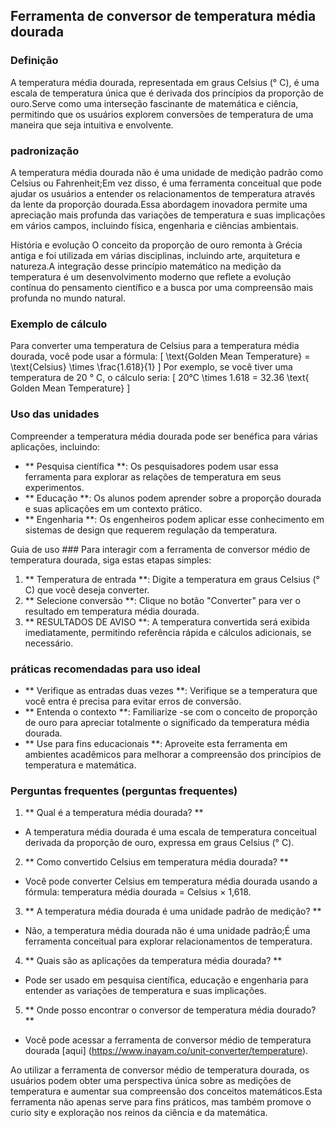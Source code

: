 ## Ferramenta de conversor de temperatura média dourada

### Definição
A temperatura média dourada, representada em graus Celsius (° C), é uma escala de temperatura única que é derivada dos princípios da proporção de ouro.Serve como uma interseção fascinante de matemática e ciência, permitindo que os usuários explorem conversões de temperatura de uma maneira que seja intuitiva e envolvente.

### padronização
A temperatura média dourada não é uma unidade de medição padrão como Celsius ou Fahrenheit;Em vez disso, é uma ferramenta conceitual que pode ajudar os usuários a entender os relacionamentos de temperatura através da lente da proporção dourada.Essa abordagem inovadora permite uma apreciação mais profunda das variações de temperatura e suas implicações em vários campos, incluindo física, engenharia e ciências ambientais.

História e evolução
O conceito da proporção de ouro remonta à Grécia antiga e foi utilizada em várias disciplinas, incluindo arte, arquitetura e natureza.A integração desse princípio matemático na medição da temperatura é um desenvolvimento moderno que reflete a evolução contínua do pensamento científico e a busca por uma compreensão mais profunda no mundo natural.

### Exemplo de cálculo
Para converter uma temperatura de Celsius para a temperatura média dourada, você pode usar a fórmula:
\[ \text{Golden Mean Temperature} = \text{Celsius} \times \frac{1.618}{1} \]
Por exemplo, se você tiver uma temperatura de 20 ° C, o cálculo seria:
\[ 20°C \times 1.618 = 32.36 \text{ Golden Mean Temperature} \]

### Uso das unidades
Compreender a temperatura média dourada pode ser benéfica para várias aplicações, incluindo:
- ** Pesquisa científica **: Os pesquisadores podem usar essa ferramenta para explorar as relações de temperatura em seus experimentos.
- ** Educação **: Os alunos podem aprender sobre a proporção dourada e suas aplicações em um contexto prático.
- ** Engenharia **: Os engenheiros podem aplicar esse conhecimento em sistemas de design que requerem regulação da temperatura.

Guia de uso ###
Para interagir com a ferramenta de conversor médio de temperatura dourada, siga estas etapas simples:
1. ** Temperatura de entrada **: Digite a temperatura em graus Celsius (° C) que você deseja converter.
2. ** Selecione conversão **: Clique no botão "Converter" para ver o resultado em temperatura média dourada.
3. ** RESULTADOS DE AVISO **: A temperatura convertida será exibida imediatamente, permitindo referência rápida e cálculos adicionais, se necessário.

### práticas recomendadas para uso ideal
- ** Verifique as entradas duas vezes **: Verifique se a temperatura que você entra é precisa para evitar erros de conversão.
- ** Entenda o contexto **: Familiarize -se com o conceito de proporção de ouro para apreciar totalmente o significado da temperatura média dourada.
- ** Use para fins educacionais **: Aproveite esta ferramenta em ambientes acadêmicos para melhorar a compreensão dos princípios de temperatura e matemática.

### Perguntas frequentes (perguntas frequentes)

1. ** Qual é a temperatura média dourada? **
- A temperatura média dourada é uma escala de temperatura conceitual derivada da proporção de ouro, expressa em graus Celsius (° C).

2. ** Como convertido Celsius em temperatura média dourada? **
- Você pode converter Celsius em temperatura média dourada usando a fórmula: temperatura média dourada = Celsius × 1,618.

3. ** A temperatura média dourada é uma unidade padrão de medição? **
- Não, a temperatura média dourada não é uma unidade padrão;É uma ferramenta conceitual para explorar relacionamentos de temperatura.

4. ** Quais são as aplicações da temperatura média dourada? **
- Pode ser usado em pesquisa científica, educação e engenharia para entender as variações de temperatura e suas implicações.

5. ** Onde posso encontrar o conversor de temperatura média dourado? **
- Você pode acessar a ferramenta de conversor médio de temperatura dourada [aqui] (https://www.inayam.co/unit-converter/temperature).

Ao utilizar a ferramenta de conversor médio de temperatura dourada, os usuários podem obter uma perspectiva única sobre as medições de temperatura e aumentar sua compreensão dos conceitos matemáticos.Esta ferramenta não apenas serve para fins práticos, mas também promove o curio sity e exploração nos reinos da ciência e da matemática.